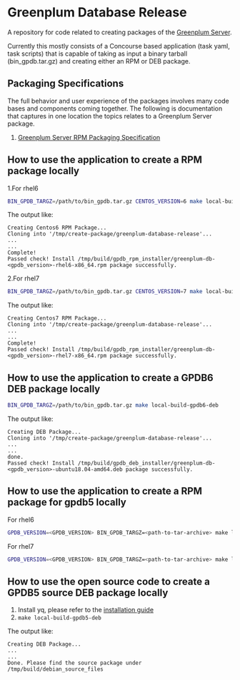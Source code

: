 # Greenplum Database Release

A repository for code related to creating packages of the [Greenplum Server](https://github.com/greenplum-db/gpdb).

Currently this mostly consists of a Concourse based application (task yaml, task scripts) that is capable of taking as input a binary tarball (bin_gpdb.tar.gz) and creating either an RPM or DEB package.

## Packaging Specifications

The full behavior and user experience of the packages involves many code bases and components coming together. The following is documentation that captures in one location the topics relates to a Greenplum Server package.

1. [Greenplum Server RPM Packaging Specification](Greenplum-Server-RPM-Packaging-Specification.md)

## How to use the application to create a RPM package locally

1.For rhel6
```bash
BIN_GPDB_TARGZ=/path/to/bin_gpdb.tar.gz CENTOS_VERSION=6 make local-build-rpm
```
The output like:
```
Creating Centos6 RPM Package...
Cloning into '/tmp/create-package/greenplum-database-release'...
...
...
Complete!
Passed check! Install /tmp/build/gpdb_rpm_installer/greenplum-db-<gpdb_version>-rhel6-x86_64.rpm package successfully.
```

2.For rhel7
```bash
BIN_GPDB_TARGZ=/path/to/bin_gpdb.tar.gz CENTOS_VERSION=7 make local-build-rpm
```
The output like:
```
Creating Centos7 RPM Package...
Cloning into '/tmp/create-package/greenplum-database-release'...
...
...
Complete!
Passed check! Install /tmp/build/gpdb_rpm_installer/greenplum-db-<gpdb_version>-rhel7-x86_64.rpm package successfully.
```

## How to use the application to create a GPDB6 DEB package locally
```bash
BIN_GPDB_TARGZ=/path/to/bin_gpdb.tar.gz make local-build-gpdb6-deb
```
The output like:
```
Creating DEB Package...
Cloning into '/tmp/create-package/greenplum-database-release'...
...
...
done.
Passed check! Install /tmp/build/gpdb_deb_installer/greenplum-db-<gpdb_version>-ubuntu18.04-amd64.deb package successfully.
```

## How to use the application to create a RPM package for gpdb5 locally

For rhel6

```bash
GPDB_VERSION=<GPDB_VERSION> BIN_GPDB_TARGZ=<path-to-tar-archive> make local-build-gpdb5-centos6-rpm
```

For rhel7

```bash
GPDB_VERSION=<GPDB_VERSION> BIN_GPDB_TARGZ=<path-to-tar-archive> make local-build-gpdb5-centos7-rpm
```

## How to use the open source code to create a GPDB5 source DEB package locally

1. Install yq, please refer to the [installation guide](https://github.com/mikefarah/yq#install)
2. ```make local-build-gpdb5-deb```

The output like:
```
Creating DEB Package...
...
...
Done. Please find the source package under /tmp/build/debian_source_files
```